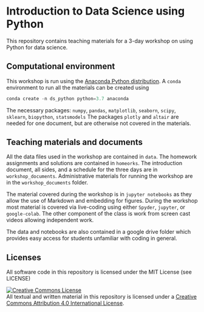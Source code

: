 

# Introduction to Data Science using Python

This repository contains teaching materials for a 3-day workshop on using 
Python for data science. 

## Computational environment

This workshop is run using the [Anaconda Python distribution](https;//www.anaconda.com). A `conda` environment to run all the materials can be created using 

```python
conda create -n ds_python python=3.7 anaconda
```
The necessary packages: `numpy`, `pandas`, `matplotlib`, `seaborn`, `scipy`, `sklearn`, `biopython`, `statsmodels`
The packages `plotly` and `altair` are needed for one document, but are otherwise not covered in the materials. 

## Teaching materials and documents
All the data files used in the workshop are contained in `data`. The homework assignments and solutions are contained in `homeorks`. The introduction document, all sides, and a schedule for the three days are in `workshop_documents`. Administrative materials for running the workshop are in the `workshop_documents` folder. 

The material covered during the workshop is in `jupyter notebooks` as they allow the use of Markdown and embedding for figures. During the workshop most material is covered via live-coding using either `Spyder`, `jupyter`, or `google-colab`. The other component of the class is work from screen cast videos allowing independent work. 

The data and notebooks are also contained in a google drive folder which provides easy access for students unfamiliar with coding in general.


## Licenses

All software code in this repository is licensed under the MIT License (see LICENSE)

<a rel="license" href="http://creativecommons.org/licenses/by/4.0/"><img alt="Creative Commons License" style="border-width:0" src="https://i.creativecommons.org/l/by/4.0/88x31.png" /></a><br />All textual and written material in this repository is licensed under a <a rel="license" href="http://creativecommons.org/licenses/by/4.0/">Creative Commons Attribution 4.0 International License</a>.
